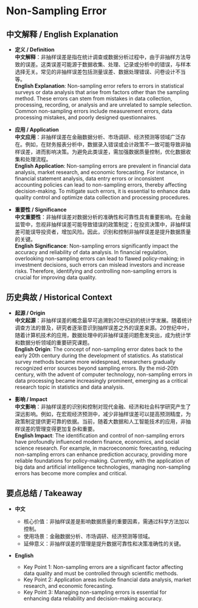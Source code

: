 # Non-Sampling Error

## 中文解释 / English Explanation

* **定义 / Definition**  
  **中文解释**：非抽样误差是指在统计调查或数据分析过程中，由于非抽样方法导致的误差。这类误差可能源于数据收集、处理、记录或分析中的错误，与样本选择无关。常见的非抽样误差包括测量误差、数据处理错误、问卷设计不当等。  
  **English Explanation**: Non-sampling error refers to errors in statistical surveys or data analysis that arise from factors other than the sampling method. These errors can stem from mistakes in data collection, processing, recording, or analysis and are unrelated to sample selection. Common non-sampling errors include measurement errors, data processing mistakes, and poorly designed questionnaires.

* **应用 / Application**  
  **中文应用**：非抽样误差在金融数据分析、市场调研、经济预测等领域广泛存在。例如，在财务报表分析中，数据录入错误或会计政策不一致可能导致非抽样误差，进而影响决策。为避免此类误差，需加强数据质量控制，优化数据收集和处理流程。  
  **English Application**: Non-sampling errors are prevalent in financial data analysis, market research, and economic forecasting. For instance, in financial statement analysis, data entry errors or inconsistent accounting policies can lead to non-sampling errors, thereby affecting decision-making. To mitigate such errors, it is essential to enhance data quality control and optimize data collection and processing procedures.

* **重要性 / Significance**  
  **中文重要性**：非抽样误差对数据分析的准确性和可靠性具有重要影响。在金融监管中，忽视非抽样误差可能导致错误的政策制定；在投资决策中，非抽样误差可能误导投资者，增加风险。因此，识别和控制非抽样误差是提升数据质量的关键。  
  **English Significance**: Non-sampling errors significantly impact the accuracy and reliability of data analysis. In financial regulation, overlooking non-sampling errors can lead to flawed policy-making; in investment decisions, such errors can mislead investors and increase risks. Therefore, identifying and controlling non-sampling errors is crucial for improving data quality.

## 历史典故 / Historical Context

* **起源 / Origin**  
  **中文起源**：非抽样误差的概念最早可追溯到20世纪初的统计学发展。随着统计调查方法的普及，研究者逐渐意识到抽样误差之外的误差来源。20世纪中叶，随着计算机技术的应用，数据处理中的非抽样误差问题愈发突出，成为统计学和数据分析领域的重要研究课题。  
  **English Origin**: The concept of non-sampling error dates back to the early 20th century during the development of statistics. As statistical survey methods became more widespread, researchers gradually recognized error sources beyond sampling errors. By the mid-20th century, with the advent of computer technology, non-sampling errors in data processing became increasingly prominent, emerging as a critical research topic in statistics and data analysis.

* **影响 / Impact**  
  **中文影响**：非抽样误差的识别和控制对现代金融、经济和社会科学研究产生了深远影响。例如，在宏观经济预测中，减少非抽样误差可以提高预测精度，为政策制定提供更可靠的依据。当前，随着大数据和人工智能技术的应用，非抽样误差的管理变得更加复杂和重要。  
  **English Impact**: The identification and control of non-sampling errors have profoundly influenced modern finance, economics, and social science research. For example, in macroeconomic forecasting, reducing non-sampling errors can enhance prediction accuracy, providing more reliable foundations for policy-making. Currently, with the application of big data and artificial intelligence technologies, managing non-sampling errors has become more complex and critical.

## 要点总结 / Takeaway

* **中文**  
  - 核心价值：非抽样误差是影响数据质量的重要因素，需通过科学方法加以控制。  
  - 使用场景：金融数据分析、市场调研、经济预测等领域。  
  - 延伸意义：非抽样误差的管理是提升数据可靠性和决策准确性的关键。  

* **English**  
  - Key Point 1: Non-sampling errors are a significant factor affecting data quality and must be controlled through scientific methods.  
  - Key Point 2: Application areas include financial data analysis, market research, and economic forecasting.  
  - Key Point 3: Managing non-sampling errors is essential for enhancing data reliability and decision-making accuracy.